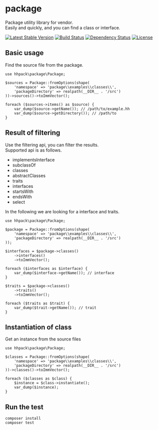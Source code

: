 package
==============================

Package utility library for vendor.  
Easily and quickly, and you can find a class or interface.

[![Latest Stable Version](https://poser.pugx.org/hhpack/package/v/stable)](https://packagist.org/packages/hhpack/package)
[![Build Status](https://travis-ci.org/hhpack/package.svg?branch=master)](https://travis-ci.org/hhpack/package)
[![Dependency Status](https://www.versioneye.com/user/projects/5610e428a193340015000009/badge.svg?style=flat)](https://www.versioneye.com/user/projects/5610e428a193340015000009)
[![License](https://poser.pugx.org/hhpack/package/license)](https://packagist.org/packages/hhpack/package)

Basic usage
------------------------------

Find the source file from the package.

```hack
use hhpack\package\Package;

$sources = Package::fromOptions(shape(
    'namespace' => 'package\\examples\\classes\\',
    'packageDirectory' => realpath(__DIR__ . '/src')
))->sources()->toImmVector();

foreach ($sources->items() as $source) {
	var_dump($source->getName()); // /path/to/example.hh
	var_dump($source->getDirectory()); // /path/to
}
```

Result of filtering
------------------------------

Use the filtering api, you can filter the results.  
Supported api is as follows.

* implementsInterface
* subclassOf
* classes
* abstractClasses
* traits
* interfaces
* startsWith
* endsWith
* select

In the following we are looking for a interface and traits.

```hack
use hhpack\package\Package;

$package = Package::fromOptions(shape(
    'namespace' => 'package\\examples\\classes\\',
    'packageDirectory' => realpath(__DIR__ . '/src')
));

$interfaces = $package->classes()
	->interfaces()
	->toImmVector();

foreach ($interfaces as $interface) {
    var_dump($interface->getName()); // interface
}

$traits = $package->classes()
	->traits()
	->toImmVector();

foreach ($traits as $trait) {
    var_dump($trait->getName()); // trait
}
```

Instantiation of class
------------------------------

Get an instance from the source files

```hack
use hhpack\package\Package;

$classes = Package::fromOptions(shape(
    'namespace' => 'package\\examples\\classes\\',
    'packageDirectory' => realpath(__DIR__ . '/src')
))->classes()->toImmVector();

foreach ($classes as $class) {
    $instance = $class->instantiate();
    var_dump($instance);
}
```

Run the test
------------------------------

	composer install
	composer test
